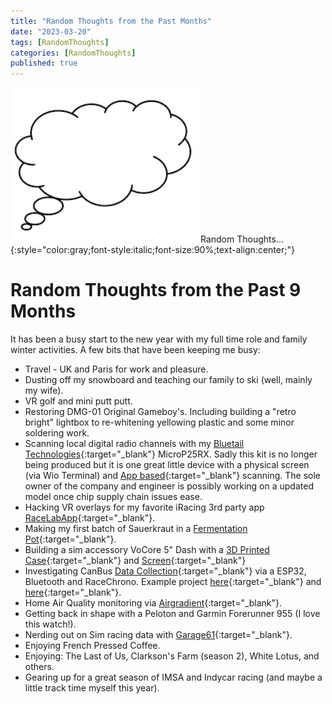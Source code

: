 ```yaml
---
title: "Random Thoughts from the Past Months"
date: "2023-03-20"
tags: [RandomThoughts]
categories: [RandomThoughts]
published: true
---
```

<img src="../images/thoughtbubble.png" alt="" width="300    "/>
Random Thoughts...
{:style="color:gray;font-style:italic;font-size:90%;text-align:center;"}

# Random Thoughts from the Past 9 Months
It has been a busy start to the new year with my full time role and family winter activities.  A few bits that have been keeping me busy:
* Travel - UK and Paris for work and pleasure.
* Dusting off my snowboard and teaching our family to ski (well, mainly my wife).
* VR golf and mini putt putt.
* Restoring DMG-01 Original Gameboy's.  Including building a "retro bright" lightbox to re-whitening yellowing plastic and some minor soldering work.
* Scanning local digital radio channels with my [Bluetail Technologies](https://bluetailtechnologies.com/){:target="_blank"} MicroP25RX.  Sadly this kit is no longer being produced but it is one great little device with a physical screen (via Wio Terminal) and [App based](https://github.com/tvelliott/MicroP25RXMon){:target="_blank"} scanning.  The sole owner of the company and engineer is possibly working on a updated model once chip supply chain issues ease.
* Hacking VR overlays for my favorite iRacing 3rd party app [RaceLabApp](https://racelab.app/){:target="_blank"}.
* Making my first batch of Sauerkraut in a [Fermentation Pot](https://www.amazon.com/dp/B01I8HT5IY){:target="_blank"}.
* Building a sim accessory VoCore 5" Dash with a [3D Printed Case](https://www.thingiverse.com/thing:5429126){:target="_blank"} and [Screen](https://vocore.io/screen.html){:target="_blank"}
* Investigating CanBus [Data Collection](https://racechrono.com/forum/discussion/1746/my-first-build-can-bus-and-gps-through-bluetooth-le/p4){:target="_blank"} via a ESP32, Bluetooth and RaceChrono.  Example project [here](https://github.com/joeroback/racechrono-canbus){:target="_blank"} and [here](https://g80.bimmerpost.com/forums/showthread.php?t=1959139){:target="_blank"}.
* Home Air Quality monitoring via [Airgradient](https://www.airgradient.com/open-airgradient/kits/){:target="_blank"}.
* Getting back in shape with a Peloton and Garmin Forerunner 955 (I love this watch!).
* Nerding out on Sim racing data with [Garage61](https://garage61.net/){:target="_blank"}.
* Enjoying French Pressed Coffee.
* Enjoying:  The Last of Us, Clarkson's Farm (season 2), White Lotus, and others.
* Gearing up for a great season of IMSA and Indycar racing (and maybe a little track time myself this year).